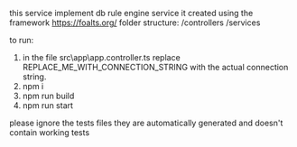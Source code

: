 this service implement db rule engine service
it created using the framework https://foalts.org/
folder structure:
    /controllers
    /services


to run:
1. in the file src\app\app.controller.ts replace REPLACE_ME_WITH_CONNECTION_STRING with the actual connection string.
2. npm i
3. npm run build 
4. npm run start


please ignore the tests files they are automatically generated and doesn't contain working tests